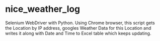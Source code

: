 # nice_weather_log
Selenium WebDriver with Python. Using Chrome browser, this script gets the Location by IP address, googles Weather Data for this Location and writes it along with Date and Time to Excel table which keeps updating.
